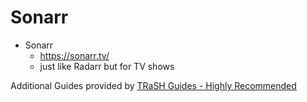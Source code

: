 # Sonarr

- Sonarr
	- https://sonarr.tv/
	- just like Radarr but for TV shows

Additional Guides provided by [TRaSH Guides - Highly Recommended](https://trash-guides.info/Sonarr/)